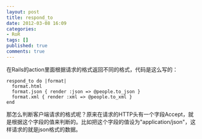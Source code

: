 ```yaml
---
layout: post
title: respond_to
date: 2012-03-08 16:09
categories:
- RoR
tags: []
published: true
comments: true
---
```

在Rails的action里面根据请求的格式返回不同的格式，代码是这么写的：

    respond_to do |format|     
      format.html
      format.json { render :json => @people.to_json }      
      format.xml { render :xml => @people.to_xml }    
    end

那怎么判断客户端请求的格式呢？原来在请求的HTTP头有一个字段Accept，就是根据这个字段的值来判断的。比如把这个字段的值设为"application/json"，这样请求的就是json格式的数据。

